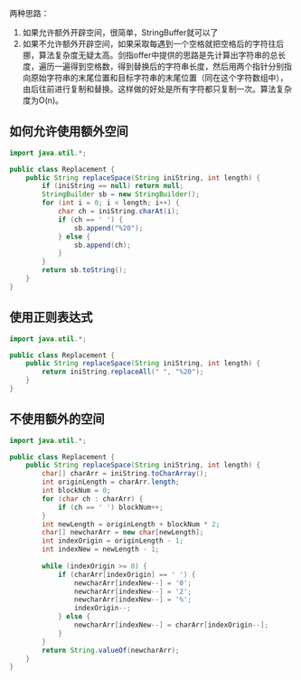 
两种思路：
1. 如果允许额外开辟空间，很简单，StringBuffer就可以了
2. 如果不允许额外开辟空间，如果采取每遇到一个空格就把空格后的字符往后挪，算法复杂度无疑太高。剑指offer中提供的思路是先计算出字符串的总长度，遍历一遍得到空格数，得到替换后的字符串长度，然后用两个指针分别指向原始字符串的末尾位置和目标字符串的末尾位置（同在这个字符数组中），由后往前进行复制和替换。这样做的好处是所有字符都只复制一次。算法复杂度为O(n)。

## 如何允许使用额外空间
```java
import java.util.*;

public class Replacement {
    public String replaceSpace(String iniString, int length) {
        if (iniString == null) return null;
        StringBuilder sb = new StringBuilder();
        for (int i = 0; i < length; i++) {
            char ch = iniString.charAt(i);
            if (ch == ' ') {
                sb.append("%20");
            } else {
                sb.append(ch);
            }
        }
        return sb.toString();
    }
}
```


## 使用正则表达式
```java
import java.util.*;

public class Replacement {
    public String replaceSpace(String iniString, int length) {
        return iniString.replaceAll(" ", "%20");
    }
}
```

## 不使用额外的空间
```java
import java.util.*;

public class Replacement {
    public String replaceSpace(String iniString, int length) {
        char[] charArr = iniString.toCharArray();
        int originLength = charArr.length;
        int blockNum = 0;
        for (char ch : charArr) {
            if (ch == ' ') blockNum++;
        }
        int newLength = originLength + blockNum * 2;
        char[] newcharArr = new char[newLength];
        int indexOrigin = originLength - 1;
        int indexNew = newLength - 1;
        
        while (indexOrigin >= 0) {
            if (charArr[indexOrigin] == ' ') {
                newcharArr[indexNew--] = '0';
                newcharArr[indexNew--] = '2';
                newcharArr[indexNew--] = '%';
                indexOrigin--;
            } else {
                newcharArr[indexNew--] = charArr[indexOrigin--];
            }
        }
        return String.valueOf(newcharArr);
    }
}
```

